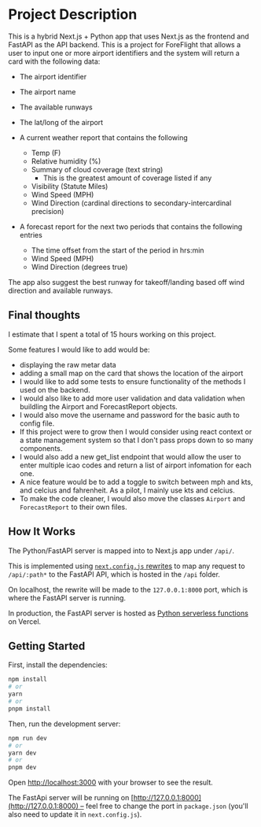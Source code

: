 # Project Description

This is a hybrid Next.js + Python app that uses Next.js as the frontend and FastAPI as the API backend.
This is a project for ForeFlight that allows a user to input one or more airport identifiers and the
system will return a card with the following data:

- The airport identifier
- The airport name
- The available runways
- The lat/long of the airport
- A current weather report that contains the following
  - Temp (F)
  - Relative humidity (%)
  - Summary of cloud coverage (text string)
    - This is the greatest amount of coverage listed if any
  - Visibility (Statute Miles)
  - Wind Speed (MPH)
  - Wind Direction (cardinal directions to secondary-intercardinal
  precision)

- A forecast report for the next two periods that contains the following entries
  - The time offset from the start of the period in hrs:min
  - Wind Speed (MPH)
  - Wind Direction (degrees true)

The app also suggest the best runway for takeoff/landing based off wind direction and available runways.

## Final thoughts

I estimate that I spent a total of 15 hours working on this project.

Some features I would like to add would be:
- displaying the raw metar data
- adding a small map on the card that shows the location of the airport
- I would like to add some tests to ensure functionality of the methods I used on the backend.
- I would also like to add more user validation and data validation when buildling the Airport and ForecastReport objects.
- I would also move the username and password for the basic auth to config file.
- If this project were to grow then I would consider using react context or a state management system so that I don't pass props down to so many components.
- I would also add a new get_list endpoint that would allow the user to enter multiple icao codes and return a list of airport infomation for each one.
- A nice feature would be to add a toggle to switch between mph and kts, and celcius and fahrenheit. As a pilot, I mainly use kts and celcius.
- To make the code cleaner, I would also move the classes `Airport` and `ForecastReport` to their own files.

## How It Works

The Python/FastAPI server is mapped into to Next.js app under `/api/`.

This is implemented using [`next.config.js` rewrites](https://github.com/digitros/nextjs-fastapi/blob/main/next.config.js) to map any request to `/api/:path*` to the FastAPI API, which is hosted in the `/api` folder.

On localhost, the rewrite will be made to the `127.0.0.1:8000` port, which is where the FastAPI server is running.

In production, the FastAPI server is hosted as [Python serverless functions](https://vercel.com/docs/concepts/functions/serverless-functions/runtimes/python) on Vercel.

## Getting Started

First, install the dependencies:

```bash
npm install
# or
yarn
# or
pnpm install
```

Then, run the development server:

```bash
npm run dev
# or
yarn dev
# or
pnpm dev
```

Open [http://localhost:3000](http://localhost:3000) with your browser to see the result.

The FastApi server will be running on [http://127.0.0.1:8000](http://127.0.0.1:8000) – feel free to change the port in `package.json` (you'll also need to update it in `next.config.js`).
